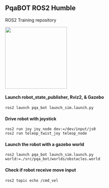 ## PqaBOT ROS2 Humble
ROS2 Training repository

<img src="/home/nazwa/pqa_ws/src/pqa_bot/assets/pqa_v1.jpeg" style=" height: 200px; width:200px;">

#### Launch robot_state_publisher, Rviz2, & Gazebo
```
ros2 launch pqa_bot launch_sim.launch.py
```
#### Drive robot with joystick
```
ros2 run joy joy_node dev:=/dev/input/js0 
ros2 run teleop_twist_joy teleop_node
```

#### Launch the robot with a gazebo world
```
ros2 launch pqa_bot launch_sim.launch.py world:=./src/pqa_bot/worlds/obstacles.world
```

#### Check if robot receive move input
```
ros2 topic echo /cmd_vel
```